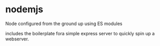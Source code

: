 # nodemjs
Node configured from the ground up using ES modules

includes the boilerplate fora simple express server to quickly spin up a webserver.
 